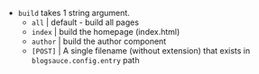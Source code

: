 - `build` takes 1 string argument.
    - `all` | default - build all pages
    - `index` | build the homepage (index.html)
    - `author` | build the author component 
    - `[POST]` | A single filename (without extension) that exists in `blogsauce.config.entry` path